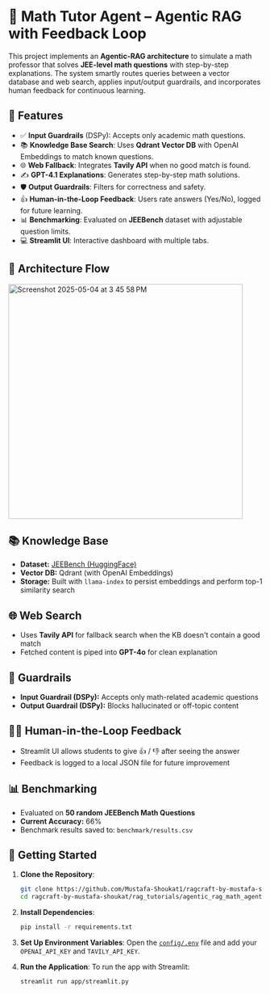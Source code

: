 # 🧠 Math Tutor Agent – Agentic RAG with Feedback Loop

This project implements an **Agentic-RAG architecture** to simulate a math professor that solves **JEE-level math questions** with step-by-step explanations. The system smartly routes queries between a vector database and web search, applies input/output guardrails, and incorporates human feedback for continuous learning.

## 📌 Features

- ✅ **Input Guardrails** (DSPy): Accepts only academic math questions.
- 📚 **Knowledge Base Search**: Uses **Qdrant Vector DB** with OpenAI Embeddings to match known questions.
- 🌐 **Web Fallback**: Integrates **Tavily API** when no good match is found.
- ✍️ **GPT-4.1 Explanations**: Generates step-by-step math solutions.
- 🛡️ **Output Guardrails**: Filters for correctness and safety.
- 👍 **Human-in-the-Loop Feedback**: Users rate answers (Yes/No), logged for future learning.
- 📊 **Benchmarking**: Evaluated on **JEEBench** dataset with adjustable question limits.
- 💻 **Streamlit UI**: Interactive dashboard with multiple tabs.

## 🚀 Architecture Flow
<img width="465" alt="Screenshot 2025-05-04 at 3 45 58 PM" src="https://github.com/user-attachments/assets/c0a9e612-2ef0-413c-b779-c99fe9f48619" />


## 📚 Knowledge Base

- **Dataset:** [JEEBench (HuggingFace)](https://huggingface.co/datasets/daman1209arora/jeebench)
- **Vector DB:** Qdrant (with OpenAI Embeddings)
- **Storage:** Built with `llama-index` to persist embeddings and perform top-1 similarity search

## 🌐 Web Search

- Uses **Tavily API** for fallback search when the KB doesn't contain a good match
- Fetched content is piped into **GPT-4o** for clean explanation


## 🔐 Guardrails

- **Input Guardrail (DSPy):** Accepts only math-related academic questions
- **Output Guardrail (DSPy):** Blocks hallucinated or off-topic content


## 👨‍🏫 Human-in-the-Loop Feedback

- Streamlit UI allows students to give 👍 / 👎 after seeing the answer
- Feedback is logged to a local JSON file for future improvement

## 📊 Benchmarking

- Evaluated on **50 random JEEBench Math Questions**
- **Current Accuracy:** 66%
- Benchmark results saved to: `benchmark/results.csv`


## 🚀 Getting Started

1.  **Clone the Repository**:
    ```bash
    git clone https://github.com/Mustafa-Shoukat1/ragcraft-by-mustafa-shoukat.git
    cd ragcraft-by-mustafa-shoukat/rag_tutorials/agentic_rag_math_agent
    ```

2.  **Install Dependencies**:
    ```bash
    pip install -r requirements.txt
    ```

3.  **Set Up Environment Variables**:
    Open the [`config/.env`](config/.env) file and add your `OPENAI_API_KEY` and `TAVILY_API_KEY`.

4.  **Run the Application**:
    To run the app with Streamlit:
    ```bash
    streamlit run app/streamlit.py
    ```




